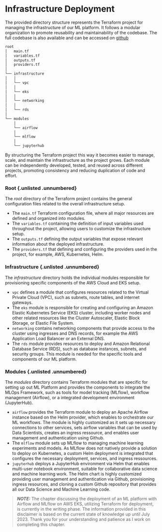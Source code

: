 
# Infrastructure Deployment

The provided directory structure represents the Terraform project for managing the infrastructure of our ML platform. It follows a modular organization to promote reusability and maintainability of the codebase. The full codebase is also available and can be accessed on [github](https://github.com/seblum/mlops-airflow-on-eks)

```bash
root
│   main.tf
│   variables.tf
│   outputs.tf
│   providers.tf
│
└── infrastructure
│   │
│   └── vpc
│   │
│   └── eks
│   │
│   └── networking
│   │
│   └── rds
│
└── modules
    │
    └── airflow
    │
    └── mlflow
    │
    └── jupyterhub
```

By structuring the Terraform project this way it becomes easier to manage, scale, and maintain the infrastructure as the project grows. Each module can be independently developed, tested, and reused across different projects, promoting consistency and reducing duplication of code and effort.

### Root  {.unlisted .unnumbered}

The *root* directory of the Terraform project contains the general configuration files related to the overall infrastructure setup.

* The `main.tf` Terraform configuration file, where all major resources are defined and organized into modules.
* The `variables.tf` containing the definition of input variables used throughout the project, allowing users to customize the infrastructure setup.
* The `outputs.tf` defining the output variables that expose relevant information about the deployed infrastructure.
* The `providers.tf` that defining and configuring the providers used in the project, for example, AWS, Kubernetes, Helm.


### Infrastructure {.unlisted .unnumbered}

The *infrastructure* directory holds the individual modules responsible for provisioning specific components of the AWS Cloud and EKS setup.

* `vpc` defines a module that configures resources related to the Virtual Private Cloud (VPC), such as subnets, route tables, and internet gateways.
* The `eks` module is responsible for creating and configuring an Amazon Elastic Kubernetes Service (EKS) cluster, including worker nodes and other related resources like the Cluster Autoscaler, Elastic Block Storage, or Elastic File System.
* `networking` contains networking components that provide access to the cluster using ingresses and DNS records, for example the AWS Application Load Balancer or an External DNS.
* The `rds` module provides resources to deploy and Amazon Relational Database Service (RDS), such as database instances, subnets, and security groups. This module is needed for the specific tools and components of our ML platform.


### Modules {.unlisted .unnumbered}

The *modules* directory contains Terraform modules that are specific for setting up out ML Platform and provides the components to integrate the MLOps Framework, such as tools for model tracking (MLflow), workflow management (Airflow), or a integrated development environment (JupyterHub).

* `airflow` provides the Terraform module to deploy an Apache Airflow instance based on the Helm provider, which enables to orchestrate our ML workflows. The module is highly customized as it sets up necessary connections to other services, sets airflow variables that can be used by Data Scientists, creates an ingress ressource, and enables user management and authentication using Github.
* The `mlflow` module sets up MLflow to managing machine learning experiments and models. As MLflow does not natively provide a solution to deploy on Kubernetes, a custom Helm deployment is integrated that configures the necessary deployment, services, and ingress ressources.
* `jupyterhub` deploys a JupyterHub environment via Helm that enables multi-user notebook environment, suitable for collaborative data science and machine learning work. The Helm chart is highly customized providing user management and authentication via Github, provisioning ingress resources, and cloning a custom Github repository that provides all our Data Science and Machine Learning code.


> **_NOTE:_** The chapter discussing the deployment of an ML platform with Airflow and MLflow on AWS EKS, utilizing Terraform for deployment, is currently in the writing phase. The information provided in this disclaimer is based on the current state of knowledge up until July 2023. Thank you for your understanding and patience as I work on completing this chapter.
